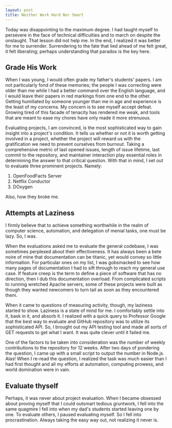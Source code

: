 ```yaml
---
layout: post
title: Neither Work Hard Nor Smart 
---
```

Today was disappointing to the maximum degree. I had taught myself to persevere in the face of technical difficulties and to march on despite the onslaught. 
That lesson did not help me. In the end, I realized it was better for me to surrender. Surrendering to the fate that lied ahead of me felt great, it felt liberating; perhaps understanding that paradox is the key here. 

## Grade His Work
When I was young, I would often grade my father's students' papers. I am not particularly fond of these memories; the people I was correcting were older than me while I had a better command over the English language, and I would leave their papers in red markings from one end to the other. Getting humiliated by someone younger than me in age and experience is the least of my concerns. My concern is to see myself accept defeat. Growing tired of this facade of tenacity has rendered me weak, and tools that are meant to ease my chores have only made it more strenuous. 

Evaluating projects, I am convinced, is the most sophisticated way to gain insight into a project's condition. It tells us whether or not it is worth getting involved in a project, whether the project will reward us with the gratification we need to prevent ourselves from burnout. Taking a comprehensive metric of last opened issues, length of issue lifetime, last commit to the repository, and maintainer interaction play essential roles in determining the answer to that critical question. With that in mind, I set out to evaluate three prominent projects. Namely:
1. OpenFoodFacts Server
1. Netflix Conductor
1. DOxygen

Also, how they broke me. 
## Attempts at Laziness
I firmly believe that to achieve something worthwhile in the realm of computer science, automation, and delegation of menial tasks, one must be lazy. So, I was.

When the evaluations asked me to evaluate the general codebase, I was sometimes perplexed about their effectiveness. It has always been a bete noire of mine that documentation can be titanic, yet would convey so little information. For particular ones on my list, I was gobsmacked to see how many pages of documentation I had to sift through to reach my general use case. If feature creep is the term to define a piece of software that has no direction, then I dub this documentation overload. From complicated scripts to running wretched Apache servers, some of these projects were built as though they wanted newcomers to turn tail as soon as they encountered them. 

When it came to questions of measuring activity, though, my laziness started to show. Laziness is a state of mind for me. I comfortably settle into it, bask in it, and absorb it. I realized with a quick query to Professor Google that the best way to evaluate and GitHub repository was to utilize its sophisticated API. So, I brought out my API testing tool and made all sorts of GET requests to get what I want. It was quite clever until it failed me. 

One of the factors to be taken into consideration was the number of weekly contributions to the repository for 12 weeks. After two days of pondering the question, I came up with a small script to output the number in Node.js. Alas! When I re-read the question, I realized the task was much easier than I had first thought and all my efforts at automation, computing prowess, and world domination were in vain.

## Evaluate thyself
Perhaps, it was never about project evaluation. When I became obsessed about proving myself that I could outsmart tedious gruntwork, I fell into the same quagmire I fell into when my dad's students started leaving one by one. To evaluate others, I paused evaluating myself. So I fell into procrastination. Always taking the easy way out, not realizing it never is. 
